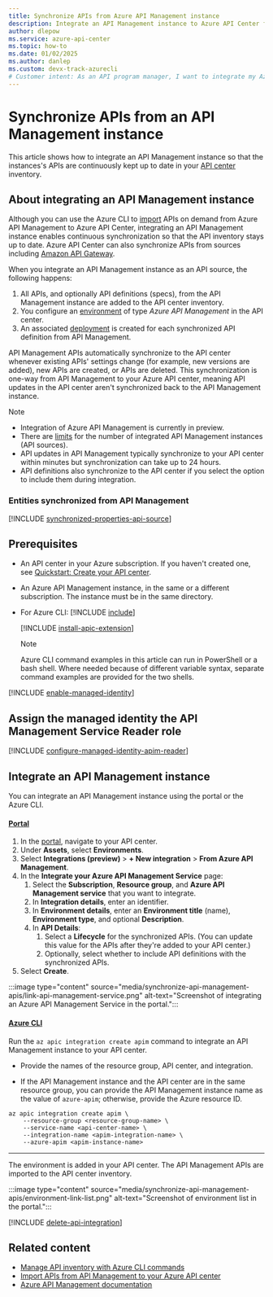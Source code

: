 ```yaml
---
title: Synchronize APIs from Azure API Management instance
description: Integrate an API Management instance to Azure API Center for automatic synchronization of APIs to the inventory.
author: dlepow
ms.service: azure-api-center
ms.topic: how-to
ms.date: 01/02/2025
ms.author: danlep 
ms.custom: devx-track-azurecli
# Customer intent: As an API program manager, I want to integrate my Azure API Management instance with my API center and synchronize API Management APIs to my inventory.
---
```


# Synchronize APIs from an API Management instance

This article shows how to integrate an API Management instance so that the instances's APIs are continuously kept up to date in your [API center](overview.md) inventory. 

## About integrating an API Management instance

Although you can use the Azure CLI to [import](import-api-management-apis.md) APIs on demand from Azure API Management to Azure API Center, integrating an API Management instance enables continuous synchronization so that the API inventory stays up to date. Azure API Center can also synchronize APIs from sources including [Amazon API Gateway](synchronize-aws-gateway-apis.md). 

When you integrate an API Management instance as an API source, the following happens:

1. All APIs, and optionally API definitions (specs), from the API Management instance are added to the API center inventory.
1. You configure an [environment](key-concepts.md#environment) of type *Azure API Management* in the API center. 
1. An associated [deployment](key-concepts.md#deployment) is created for each synchronized API definition from API Management. 

API Management APIs automatically synchronize to the API center whenever existing APIs' settings change (for example, new versions are added), new APIs are created, or APIs are deleted. This synchronization is one-way from API Management to your Azure API center, meaning API updates in the API center aren't synchronized back to the API Management instance.

> [!NOTE]
> * Integration of Azure API Management is currently in preview.
> * There are [limits](../azure-resource-manager/management/azure-subscription-service-limits.md?toc=/azure/api-center/toc.json&bc=/azure/api-center/breadcrumb/toc.json#api-center-limits) for the number of integrated API Management instances (API sources).
> * API updates in API Management typically synchronize to your API center within minutes but synchronization can take up to 24 hours.
> * API definitions also synchronize to the API center if you select the option to include them during integration.

### Entities synchronized from API Management

[!INCLUDE [synchronized-properties-api-source](includes/synchronized-properties-api-source.md)]

## Prerequisites

* An API center in your Azure subscription. If you haven't created one, see [Quickstart: Create your API center](set-up-api-center.md).

* An Azure API Management instance, in the same or a different subscription. The instance must be in the same directory. 

* For Azure CLI:
    [!INCLUDE [include](~/reusable-content/azure-cli/azure-cli-prepare-your-environment-no-header.md)]

    [!INCLUDE [install-apic-extension](includes/install-apic-extension.md)]

    > [!NOTE]
    > Azure CLI command examples in this article can run in PowerShell or a bash shell. Where needed because of different variable syntax, separate command examples are provided for the two shells.

[!INCLUDE [enable-managed-identity](includes/enable-managed-identity.md)]

## Assign the managed identity the API Management Service Reader role

[!INCLUDE [configure-managed-identity-apim-reader](includes/configure-managed-identity-apim-reader.md)]

## Integrate an API Management instance 

You can integrate an API Management instance using the portal or the Azure CLI.

#### [Portal](#tab/portal)

1. In the [portal](https://portal.azure.com), navigate to your API center.
1. Under **Assets**, select **Environments**.
1. Select **Integrations (preview)** > **+ New integration** > **From Azure API Management**.
1. In the **Integrate your Azure API Management Service** page:
    1. Select the **Subscription**, **Resource group**, and **Azure API Management service** that you want to integrate.
    1. In **Integration details**, enter an identifier.
    1. In **Environment details**, enter an **Environment title** (name), **Environment type**, and optional **Description**.
    1. In **API Details**:
        1. Select a **Lifecycle** for the synchronized APIs. (You can update this value for the APIs after they're added to your API center.)
        1. Optionally, select whether to include API definitions with the synchronized APIs.
1. Select **Create**.

:::image type="content" source="media/synchronize-api-management-apis/link-api-management-service.png" alt-text="Screenshot of integrating an Azure API Management Service in the portal.":::

#### [Azure CLI](#tab/cli)

Run the `az apic integration create apim` command to integrate an API Management instance to your API center. 

* Provide the names of the resource group, API center, and integration.  

* If the API Management instance and the API center are in the same resource group, you can provide the API Management instance name as the value of `azure-apim`; otherwise, provide the Azure resource ID. 

```azurecli
az apic integration create apim \
    --resource-group <resource-group-name> \
    --service-name <api-center-name> \
    --integration-name <apim-integration-name> \
    --azure-apim <apim-instance-name>
``` 
---

The environment is added in your API center. The API Management APIs are imported to the API center inventory.

:::image type="content" source="media/synchronize-api-management-apis/environment-link-list.png" alt-text="Screenshot of environment list in the portal.":::

[!INCLUDE [delete-api-integration](includes/delete-api-integration.md)]

## Related content
 
* [Manage API inventory with Azure CLI commands](manage-apis-azure-cli.md)
* [Import APIs from API Management to your Azure API center](import-api-management-apis.md)
* [Azure API Management documentation](../api-management/index.yml)
